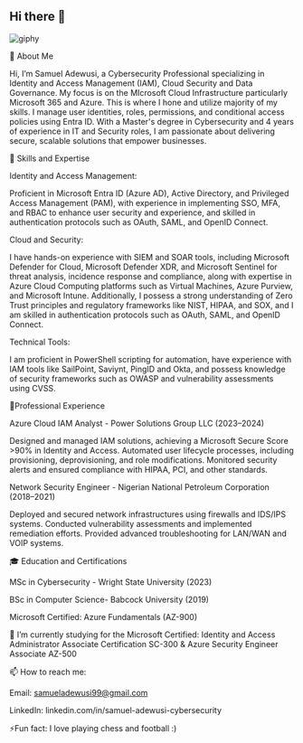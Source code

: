   ## Hi there 👋 


![giphy](https://github.com/user-attachments/assets/bf3aec0b-0bbb-4f06-8345-e1a043e533ca)

👋 About Me

Hi, I’m Samuel Adewusi, a Cybersecurity Professional specializing in Identity and Access Management (IAM), Cloud Security and Data Governance. My focus is on the MIcrosoft Cloud Infrastructure particularly Microsoft 365 and Azure. This is where I hone and utilize majority of my skills. I manage user identities, roles, permissions, and conditional access policies using Entra ID. 
With a Master's degree in Cybersecurity and 4 years of experience in IT and Security roles, I am passionate about delivering secure, scalable solutions that empower businesses.

🌱 Skills and Expertise

Identity and Access Management:

Proficient in Microsoft Entra ID (Azure AD), Active Directory, and Privileged Access Management (PAM), with experience in implementing SSO, MFA, and RBAC to enhance user security and experience, and skilled in authentication protocols such as OAuth, SAML, and OpenID Connect.

Cloud and Security:

I have hands-on experience with SIEM and SOAR tools, including Microsoft Defender for Cloud, Microsoft Defender XDR, and Microsoft Sentinel for threat analysis, incidence response and compliance, along with expertise in Azure Cloud Computing platforms such as Virtual Machines, Azure Purview, and Microsoft Intune. Additionally, I possess a strong understanding of Zero Trust principles and regulatory frameworks like NIST, HIPAA, and SOX, and I am skilled in authentication protocols such as OAuth, SAML, and OpenID Connect.

Technical Tools:

I am proficient in PowerShell scripting for automation, have experience with IAM tools like SailPoint, Saviynt, PingID and Okta, and possess knowledge of security frameworks such as OWASP and vulnerability assessments using CVSS.

📂Professional Experience

Azure Cloud IAM Analyst - Power Solutions Group LLC (2023–2024)


Designed and managed IAM solutions, achieving a Microsoft Secure Score >90% in Identity and Access.
Automated user lifecycle processes, including provisioning, deprovisioning, and role modifications.
Monitored security alerts and ensured compliance with HIPAA, PCI, and other standards.

Network Security Engineer - Nigerian National Petroleum Corporation (2018–2021)


Deployed and secured network infrastructures using firewalls and IDS/IPS systems.
Conducted vulnerability assessments and implemented remediation efforts.
Provided advanced troubleshooting for LAN/WAN and VOIP systems.

🎓 Education and Certifications


MSc in Cybersecurity - Wright State University (2023)

BSc in Computer Science- Babcock University (2019)

Microsoft Certified: Azure Fundamentals (AZ-900)

🔭 I’m currently studying for the Microsoft Certified: Identity and Access Administrator Associate Certification SC-300 & Azure Security Engineer Associate AZ-500

📫 How to reach me:


Email:    samueladewusi99@gmail.com

LinkedIn: linkedin.com/in/samuel-adewusi-cybersecurity

⚡Fun fact: I love playing chess and football :)
